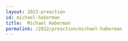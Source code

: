 ```yaml
---
layout: 2022-preaction
id: michael-haberman
title:  Michael Haberman
permalink: /2022/preaction/michael-haberman
---
```


